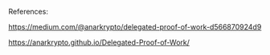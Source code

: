 References:

https://medium.com/@anarkrypto/delegated-proof-of-work-d566870924d9

https://anarkrypto.github.io/Delegated-Proof-of-Work/
